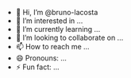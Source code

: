 - 👋 Hi, I’m @bruno-lacosta
- 👀 I’m interested in ...
- 🌱 I’m currently learning ...
- 💞️ I’m looking to collaborate on ...
- 📫 How to reach me ...
- 😄 Pronouns: ...
- ⚡ Fun fact: ...

<!---
bruno-lacosta/bruno-lacosta is a ✨ special ✨ repository because its `README.md` (this file) appears on your GitHub profile.
You can click the Preview link to take a look at your changes.
--->
